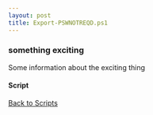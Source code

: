 ```yaml
---
layout: post
title: Export-PSWNOTREQD.ps1
---
```


### something exciting

Some information about the exciting thing

#### Script

<script async src="https://gist-it.appspot.com/github.com/BanterBoy/scripts-blog/blob/master/PowerShell/scripts/activeDirectory/Export-PSWNOTREQD.ps1"></script>

<a href="/menu/_pages/scripts.html">Back to Scripts</a>
